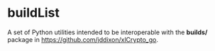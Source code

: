 <h1 class="libTop">buildList</h1>


A set of Python utilities intended to be interoperable with the
**builds/** package in https://github.com/jddixon/xlCrypto_go.
